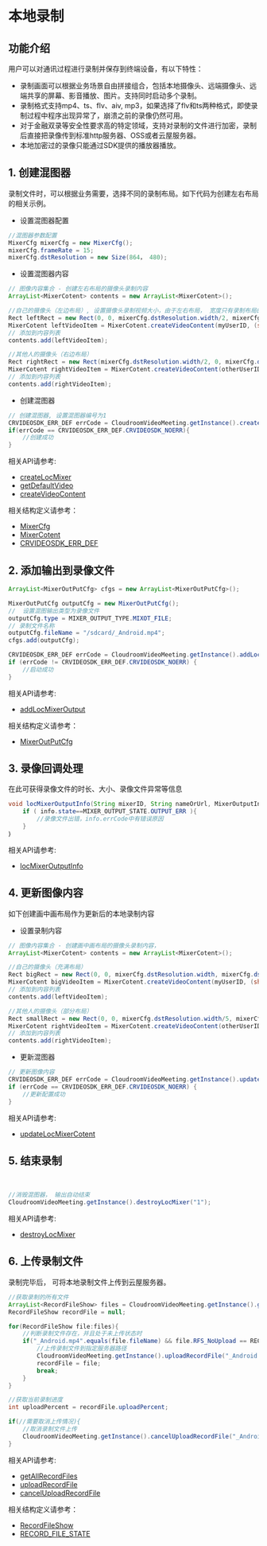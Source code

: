 # 本地录制

## 功能介绍

用户可以对通讯过程进行录制并保存到终端设备，有以下特性：

- 录制画面可以根据业务场景自由拼接组合，包括本地摄像头、远端摄像头、远端共享的屏幕、影音播放、图片。支持同时启动多个录制。
- 录制格式支持mp4、ts、flv、aiv, mp3，如果选择了flv和ts两种格式，即使录制过程中程序出现异常了，崩溃之前的录像仍然可用。
- 对于金融双录等安全性要求高的特定领域，支持对录制的文件进行加密，录制后直接把录像传到标准http服务器、OSS或者云屋服务器。
- 本地加密过的录像只能通过SDK提供的播放器播放。


<h2 id=CreateMixer>1. 创建混图器</h2>

录制文件时，可以根据业务需要，选择不同的录制布局。如下代码为创建左右布局的相关示例。

+ 设置混图器配置

```  java
//混图器参数配置
MixerCfg mixerCfg = new MixerCfg();
mixerCfg.frameRate = 15;
mixerCfg.dstResolution = new Size(864， 480);
```

+ 设置混图器内容

```java
// 图像内容集合 - 创建左右布局的摄像头录制内容
ArrayList<MixerCotent> contents = new ArrayList<MixerCotent>();

//自己的摄像头（左边布局）, 设置摄像头录制视频大小，由于左右布局， 宽度只有录制布局的一半
Rect leftRect = new Rect(0, 0, mixerCfg.dstResolution.width/2, mixerCfg.dstResolution.height);
MixerCotent leftVideoItem = MixerCotent.createVideoContent(myUserID, (short)-1, leftRect);
// 添加到内容列表
contents.add(leftVideoItem);

//其他人的摄像头（右边布局）
Rect rightRect = new Rect(mixerCfg.dstResolution.width/2, 0, mixerCfg.dstResolution.width, mixerCfg.dstResolution.height);
MixerCotent rightVideoItem = MixerCotent.createVideoContent(otherUserID, (short)-1, rightRect);
// 添加到内容列表
contents.add(rightVideoItem);
```

+ 创建混图器

```java
// 创建混图器, 设置混图器编号为1
CRVIDEOSDK_ERR_DEF errCode = CloudroomVideoMeeting.getInstance().createLocMixer("1", mixerCfg, contents)；
if(errCode == CRVIDEOSDK_ERR_DEF.CRVIDEOSDK_NOERR){
    //创建成功
}
```

相关API请参考:
+ [createLocMixer](API.md#createLocMixer)
+ [getDefaultVideo](API.md#getDefaultVideo)
+ [createVideoContent](TypeDefinitions.md#MixerCotent)

相关结构定义请参考：
+ [MixerCfg](TypeDefinitions.md#MixerCfg)
+ [MixerCotent](TypeDefinitions.md#MixerCotent)
+ [CRVIDEOSDK_ERR_DEF](Constant.md#CRVIDEOSDK_ERR_DEF)

<h2 id=SetOutput>2. 添加输出到录像文件</h2>

```java
ArrayList<MixerOutPutCfg> cfgs = new ArrayList<MixerOutPutCfg>();

MixerOutPutCfg outputCfg = new MixerOutPutCfg();
//  设置混图输出类型为录像文件
outputCfg.type = MIXER_OUTPUT_TYPE.MIXOT_FILE; 
// 录制文件名称
outputCfg.fileName = "/sdcard/_Android.mp4";
cfgs.add(outputCfg);

CRVIDEOSDK_ERR_DEF errCode = CloudroomVideoMeeting.getInstance().addLocMixerOutput("1", cfgs)；
if (errCode != CRVIDEOSDK_ERR_DEF.CRVIDEOSDK_NOERR) {
    //启动成功
}
```

相关API请参考:
+ [addLocMixerOutput](API.md#addLocMixerOutput)

相关结构定义请参考：
+ [MixerOutPutCfg](TypeDefinitions.md#MixerOutPutCfg)

<h2 id=RecordingEvent>3. 录像回调处理</h2>

在此可获得录像文件的时长、大小、录像文件异常等信息

```  java
void locMixerOutputInfo(String mixerID, String nameOrUrl, MixerOutputInfo info){
    if ( info.state==MIXER_OUTPUT_STATE.OUTPUT_ERR ){
        //录像文件出错，info.errCode中有错误原因
    }
｝
```

相关API请参考:
+ [locMixerOutputInfo](API.md#locMixerOutputInfo)

<h2 id=UpdateVideoContent>4. 更新图像内容</h2>

如下创建画中画布局作为更新后的本地录制内容

+ 设置录制内容

```java
// 图像内容集合 - 创建画中画布局的摄像头录制内容， 
ArrayList<MixerCotent> contents = new ArrayList<MixerCotent>();

//自己的摄像头（充满布局）
Rect bigRect = new Rect(0, 0, mixerCfg.dstResolution.width, mixerCfg.dstResolution.height)
MixerCotent bigVideoItem = MixerCotent.createVideoContent(myUserID, (short)-1, bigRect);
// 添加到内容列表
contents.add(leftVideoItem);

//其他人的摄像头（部分布局）
Rect smallRect = new Rect(0, 0, mixerCfg.dstResolution.width/5, mixerCfg.dstResolution.height/5)
MixerCotent rightVideoItem = MixerCotent.createVideoContent(otherUserID, (short)-1, smallRect);
// 添加到内容列表
contents.add(rightVideoItem);
```

+ 更新混图器

```java
// 更新图像内容
CRVIDEOSDK_ERR_DEF errCode = CloudroomVideoMeeting.getInstance().updateLocMixerCotent(“1”, contents)；
if (errCode == CRVIDEOSDK_ERR_DEF.CRVIDEOSDK_NOERR) {
    //更新配置成功
}
```

相关API请参考: 
+ [updateLocMixerCotent](API.md#updateLocMixerCotent)

<h2 id=RecordingEnd>5. 结束录制</h2>
</br>

```  java
//消毁混图器， 输出自动结束
CloudroomVideoMeeting.getInstance().destroyLocMixer("1");
```

相关API请参考:
+ [destroyLocMixer](API.md#destroyLocMixer)

<h2 id=uploadRecordeFile>6. 上传录制文件</h2>

录制完毕后， 可将本地录制文件上传到云屋服务器。

```java
//获取录制的所有文件
ArrayList<RecordFileShow> files = CloudroomVideoMeeting.getInstance().getAllRecordFiles();
RecordFileShow recordFile = null;

for(RecordFileShow file:files){
	//判断录制文件存在，并且处于未上传状态时
	if("_Android.mp4".equals(file.fileName) && file.RFS_NoUpload == RECORD_FILE_STATE.RFS_NoUpload){
		//上传录制文件到指定服务器路径
		CloudroomVideoMeeting.getInstance().uploadRecordFile("_Android.mp4", "/AA/BB/CC/_Android.mp4");
		recordFile = file;
		break;
	}
}

//获取当前录制进度
int uploadPercent = recordFile.uploadPercent;

if(//需要取消上传情况){
	//取消录制文件上传
	CloudroomVideoMeeting.getInstance().cancelUploadRecordFile("_Android.mp4");
}
```

相关API请参考:
+ [getAllRecordFiles](API.md#getAllRecordFiles)
+ [uploadRecordFile](API.md#uploadRecordFile)
+ [cancelUploadRecordFile](API.md#cancelUploadRecordFile)

相关结构定义请参考：
+ [RecordFileShow](TypeDefinitions.md#RecordFileShow)
+ [RECORD_FILE_STATE](Constant.md#RECORD_FILE_STATE)

